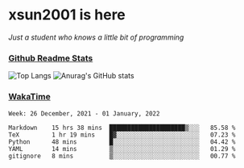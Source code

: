 # xsun2001 is here

*Just a student who knows a little bit of programming*

### [Github Readme Stats](https://github.com/anuraghazra/github-readme-stats)

![Top Langs](https://github-readme-stats.vercel.app/api/top-langs/?username=xsun2001&layout=compact&theme=radical) ![Anurag's GitHub stats](https://github-readme-stats.vercel.app/api?username=xsun2001&show_icons=true&theme=radical)

### [WakaTime](https://wakatime.com)

<!--START_SECTION:waka-->
```text
Week: 26 December, 2021 - 01 January, 2022

Markdown    15 hrs 38 mins  █████████████████████▒░░░   85.58 % 
TeX         1 hr 19 mins    █▓░░░░░░░░░░░░░░░░░░░░░░░   07.23 % 
Python      48 mins         █░░░░░░░░░░░░░░░░░░░░░░░░   04.42 % 
YAML        14 mins         ▒░░░░░░░░░░░░░░░░░░░░░░░░   01.29 % 
gitignore   8 mins          ▒░░░░░░░░░░░░░░░░░░░░░░░░   00.77 % 
```
<!--END_SECTION:waka-->
